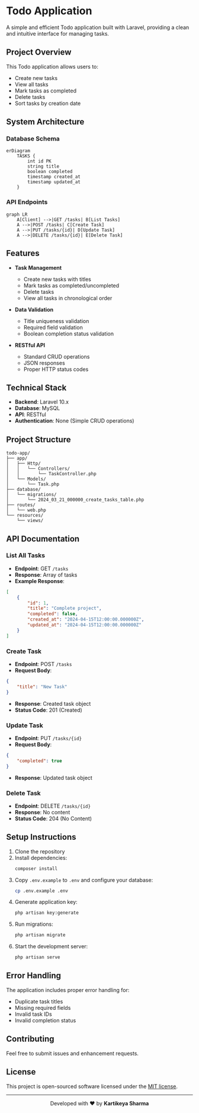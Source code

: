 # Todo Application

A simple and efficient Todo application built with Laravel, providing a clean and intuitive interface for managing tasks.

## Project Overview

This Todo application allows users to:
- Create new tasks
- View all tasks
- Mark tasks as completed
- Delete tasks
- Sort tasks by creation date

## System Architecture

### Database Schema
```mermaid
erDiagram
    TASKS {
        int id PK
        string title
        boolean completed
        timestamp created_at
        timestamp updated_at
    }
```

### API Endpoints
```mermaid
graph LR
    A[Client] -->|GET /tasks| B[List Tasks]
    A -->|POST /tasks| C[Create Task]
    A -->|PUT /tasks/{id}| D[Update Task]
    A -->|DELETE /tasks/{id}| E[Delete Task]
```

## Features

- **Task Management**
  - Create new tasks with titles
  - Mark tasks as completed/uncompleted
  - Delete tasks
  - View all tasks in chronological order

- **Data Validation**
  - Title uniqueness validation
  - Required field validation
  - Boolean completion status validation

- **RESTful API**
  - Standard CRUD operations
  - JSON responses
  - Proper HTTP status codes

## Technical Stack

- **Backend**: Laravel 10.x
- **Database**: MySQL
- **API**: RESTful
- **Authentication**: None (Simple CRUD operations)

## Project Structure

```
todo-app/
├── app/
│   ├── Http/
│   │   └── Controllers/
│   │       └── TaskController.php
│   └── Models/
│       └── Task.php
├── database/
│   └── migrations/
│       └── 2024_03_21_000000_create_tasks_table.php
├── routes/
│   └── web.php
└── resources/
    └── views/
```

## API Documentation

### List All Tasks
- **Endpoint**: GET `/tasks`
- **Response**: Array of tasks
- **Example Response**:
```json
[
    {
        "id": 1,
        "title": "Complete project",
        "completed": false,
        "created_at": "2024-04-15T12:00:00.000000Z",
        "updated_at": "2024-04-15T12:00:00.000000Z"
    }
]
```

### Create Task
- **Endpoint**: POST `/tasks`
- **Request Body**:
```json
{
    "title": "New Task"
}
```
- **Response**: Created task object
- **Status Code**: 201 (Created)

### Update Task
- **Endpoint**: PUT `/tasks/{id}`
- **Request Body**:
```json
{
    "completed": true
}
```
- **Response**: Updated task object

### Delete Task
- **Endpoint**: DELETE `/tasks/{id}`
- **Response**: No content
- **Status Code**: 204 (No Content)

## Setup Instructions

1. Clone the repository
2. Install dependencies:
   ```bash
   composer install
   ```
3. Copy `.env.example` to `.env` and configure your database:
   ```bash
   cp .env.example .env
   ```
4. Generate application key:
   ```bash
   php artisan key:generate
   ```
5. Run migrations:
   ```bash
   php artisan migrate
   ```
6. Start the development server:
   ```bash
   php artisan serve
   ```

## Error Handling

The application includes proper error handling for:
- Duplicate task titles
- Missing required fields
- Invalid task IDs
- Invalid completion status

## Contributing

Feel free to submit issues and enhancement requests.

## License

This project is open-sourced software licensed under the [MIT license](https://opensource.org/licenses/MIT).

---

<div align="center">
  <p>Developed with ❤️ by <strong>Kartikeya Sharma</strong></p>
</div>
